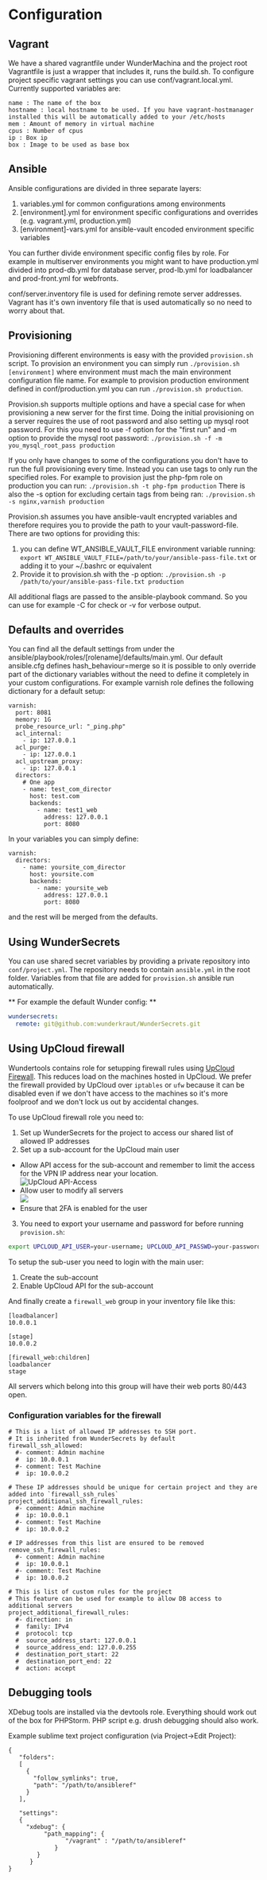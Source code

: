 # Configuration

## Vagrant
We have a shared vagrantfile under WunderMachina and the project root Vagrantfile is just a wrapper that includes it, runs the build.sh. To configure project specific vagrant settings you can use conf/vagrant.local.yml. Currently supported variables are:
```
name : The name of the box
hostname : local hostname to be used. If you have vagrant-hostmanager installed this will be automatically added to your /etc/hosts
mem : Amount of memory in virtual machine
cpus : Number of cpus
ip : Box ip
box : Image to be used as base box
```


## Ansible
Ansible configurations are divided in three separate layers:
1. variables.yml for common configurations among environments
2. [environment].yml for environment specific configurations and overrides (e.g. vagrant.yml, production.yml)
3. [environment]-vars.yml for ansible-vault encoded environment specific variables

You can further divide environment specific config files by role. For example in multiserver environments you might want to have production.yml divided into prod-db.yml for database server, prod-lb.yml for loadbalancer and prod-front.yml for webfronts.

conf/server.inventory file is used for defining remote server addresses. Vagrant has it's own inventory file that is used automatically so no need to worry about that.

## Provisioning
Provisioning different environments is easy with the provided ```provision.sh``` script. To provision an environment you can simply run ```./provision.sh [environment]``` where environment must mach the main environment configuration file name. For example to provision production environment defined in conf/production.yml you can run ```./provision.sh production```.

Provision.sh supports multiple options and have a special case for when provisioning a new server for the first time.
Doing the initial provisioning on a server requires the use of root password and also setting up mysql root password. For this you need to use -f option for the "first run" and -m option to provide the mysql root password:
```./provision.sh -f -m you_mysql_root_pass production``` 

If you only have changes to some of the configurations you don't have to run the full provisioning every time. Instead you can use tags to only run the specified roles. For example to provision just the php-fpm role on production you can run:
```./provision.sh -t php-fpm production```
There is also the -s option for excluding certain tags from being ran:
```./provision.sh -s nginx,varnish production```

Provision.sh assumes you have ansible-vault encrypted variables and therefore requires you to provide the path to your vault-password-file. There are two options for providing this: 
1. you can define WT_ANSIBLE_VAULT_FILE environment variable running: 
```export WT_ANSIBLE_VAULT_FILE=/path/to/your/ansible-pass-file.txt``` 
or adding it to your ~/.bashrc or equivalent
2. Provide it to provision.sh with the -p option: 
```./provision.sh -p /path/to/your/ansible-pass-file.txt production```

All additional flags are passed to the ansible-playbook command. So you can use for example -C for check or -v for verbose output.

## Defaults and overrides
You can find all the default settings from under the ansible/playbook/roles/[rolename]/defaults/main.yml. Our default ansible.cfg defines hash_behaviour=merge so it is possible to only override part of the dictionary variables without the need to define it completely in your custom configurations.
For example varnish role defines the following dictionary for a default setup:
```
varnish:
  port: 8081
  memory: 1G
  probe_resource_url: "_ping.php"
  acl_internal:
    - ip: 127.0.0.1
  acl_purge:
    - ip: 127.0.0.1
  acl_upstream_proxy:
    - ip: 127.0.0.1
  directors:
    # One app
    - name: test_com_director
      host: test.com
      backends:
        - name: test1_web
          address: 127.0.0.1
          port: 8080
```
In your variables you can simply define:
```
varnish:
  directors:
    - name: yoursite_com_director
      host: yoursite.com
      backends:
        - name: yoursite_web
          address: 127.0.0.1
          port: 8080
```
and the rest will be merged from the defaults.

## Using WunderSecrets
You can use shared secret variables by providing a private repository into `conf/project.yml`. The repository needs to contain `ansible.yml` in the root folder. Variables from that file are added for `provision.sh` ansible run automatically.

** For example the default Wunder config: **
```yaml
wundersecrets:
  remote: git@github.com:wunderkraut/WunderSecrets.git
```

## Using UpCloud firewall
Wundertools contains role for setupping firewall rules using [UpCloud Firewall](https://www.upcloud.com/). This reduces load on the machines hosted in UpCloud. We prefer the firewall provided by UpCloud over `iptables` or `ufw` because it can be disabled even if we don't have access to the machines so it's more foolproof and we don't lock us out by accidental changes.

To use UpCloud firewall role you need to:
1. Set up WunderSecrets for the project to access our shared list of allowed IP addresses
2. Set up a sub-account for the UpCloud main user
  * Allow API access for the sub-account and remember to limit the access for the VPN IP address near your location. <br>![](img/upcloud-allow-api-access.png "UpCloud API-Access")
  * Allow user to modify all servers <br>![](img/upcloud-allow-server-access.png)
  * Ensure that 2FA is enabled for the user

3. You need to export your username and password for before running `provision.sh`:
```bash
export UPCLOUD_API_USER=your-username; UPCLOUD_API_PASSWD=your-password
```

To setup the sub-user you need to login with the main user:
1. Create the sub-account
2. Enable UpCloud API for the sub-account

And finally create a `firewall_web` group in your inventory file like this:
```
[loadbalancer]
10.0.0.1

[stage]
10.0.0.2

[firewall_web:children]
loadbalancer
stage
```

All servers which belong into this group will have their web ports 80/443 open.

### Configuration variables for the firewall
```
# This is a list of allowed IP addresses to SSH port.
# It is inherited from WunderSecrets by default
firewall_ssh_allowed:
  #- comment: Admin machine
  #  ip: 10.0.0.1
  #- comment: Test Machine
  #  ip: 10.0.0.2

# These IP addresses should be unique for certain project and they are added into `firewall_ssh_rules`
project_additional_ssh_firewall_rules:
  #- comment: Admin machine
  #  ip: 10.0.0.1
  #- comment: Test Machine
  #  ip: 10.0.0.2

# IP addresses from this list are ensured to be removed
remove_ssh_firewall_rules:
  #- comment: Admin machine
  #  ip: 10.0.0.1
  #- comment: Test Machine
  #  ip: 10.0.0.2

# This is list of custom rules for the project
# This feature can be used for example to allow DB access to additional servers
project_additional_firewall_rules:
  #- direction: in
  #  family: IPv4
  #  protocol: tcp
  #  source_address_start: 127.0.0.1
  #  source_address_end: 127.0.0.255
  #  destination_port_start: 22
  #  destination_port_end: 22
  #  action: accept
```

## Debugging tools

XDebug tools are installed via the devtools role. Everything should work out
of the box for PHPStorm. PHP script e.g. drush debugging should also work.

Example sublime text project configuration (via Project->Edit Project):

    {
       "folders":
       [
         {
           "follow_symlinks": true,
           "path": "/path/to/ansibleref"
         }
       ],

       "settings":
       {
         "xdebug": {
              "path_mapping": {
                    "/vagrant" : "/path/to/ansibleref"
                 }
            }
          }
    }

